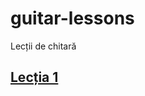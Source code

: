 # guitar-lessons
Lecții de chitară

## [Lecția 1](https://github.com/Voluntari-Noi/guitar-lessons/tree/master/01)
